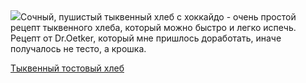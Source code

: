 <!--2025-09-17 00:02:38-->
<div class="yb">
  <div class="rss povarenok"><a href="https://www.povarenok.ru/recipes/show/183085/"><img src="https://www.povarenok.ru/data/cache/2025sep/14/53/3189927_15314-640x480.jpg"></a>Сочный, пушистый тыквенный хлеб с хоккайдо - очень простой рецепт тыквенного хлеба, который можно быстро и легко испечь. Рецепт от Dr.Oetker, который мне пришлось доработать, иначе получалось не тесто, а крошка. <p class="titl"><a href="https://www.povarenok.ru/recipes/show/183085/">Тыквенный тостовый хлеб</a></p></div>
</div>
